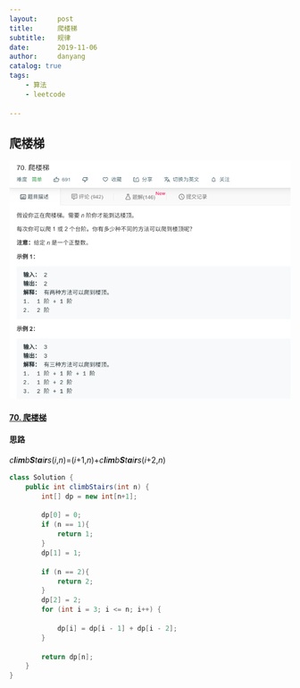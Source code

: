 ```yaml
---
layout:     post
title:      爬楼梯
subtitle:   规律
date:       2019-11-06
author:     danyang
catalog: true
tags:
    - 算法
    - leetcode

---
```


## 爬楼梯

![](../img/爬楼梯.png)

#### [70. 爬楼梯](https://leetcode-cn.com/problems/climbing-stairs/)

#### 思路

*c**l**i**m**b**S**t**a**i**r**s*(*i*,*n*)=(*i*+1,*n*)+*c**l**i**m**b**S**t**a**i**r**s*(*i*+2,*n*)

```java
class Solution {
    public int climbStairs(int n) {
        int[] dp = new int[n+1];
        
        dp[0] = 0;
        if (n == 1){
            return 1;
        }
        dp[1] = 1;
    
        if (n == 2){
            return 2;
        }
        dp[2] = 2;
        for (int i = 3; i <= n; i++) {

            dp[i] = dp[i - 1] + dp[i - 2];
        }
        
        return dp[n];
    }
}
```

